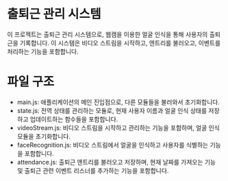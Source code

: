 # 출퇴근 관리 시스템

이 프로젝트는 출퇴근 관리 시스템으로, 웹캠을 이용한 얼굴 인식을 통해 사용자의 출퇴근을 기록합니다. 이 시스템은 비디오 스트림을 시작하고, 엔트리를 불러오고, 이벤트를 처리하는 기능을 포함합니다.

# 파일 구조
- main.js: 애플리케이션의 메인 진입점으로, 다른 모듈들을 불러와서 초기화합니다.
- state.js: 전역 상태를 관리하는 모듈로, 현재 사용자 이름과 얼굴 인식 상태를 저장하고 업데이트하는 함수들을 포함합니다.
- videoStream.js: 비디오 스트림을 시작하고 관리하는 기능을 포함하며, 얼굴 인식 모듈을 초기화합니다.
- faceRecognition.js: 비디오 스트림에서 얼굴을 인식하고 사용자를 식별하는 기능을 포함합니다.
- attendance.js: 출퇴근 엔트리를 불러오고 저장하며, 현재 날짜를 가져오는 기능 및 출퇴근 관련 이벤트 리스너를 추가하는 기능을 포함합니다.